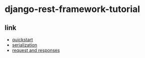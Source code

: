 # django-rest-framework-tutorial

## link
- [quickstart](https://www.django-rest-framework.org/tutorial/quickstart/)
- [serialization](https://www.django-rest-framework.org/tutorial/1-serialization/)
- [request and responses](https://www.django-rest-framework.org/tutorial/2-requests-and-responses/)

